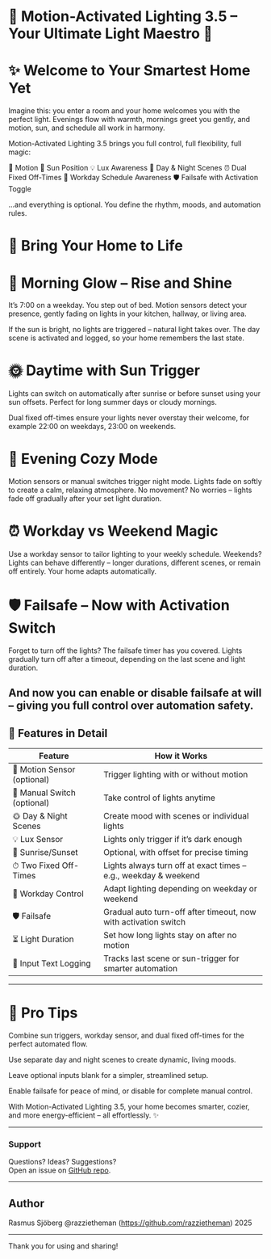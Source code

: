 # 🌟 Motion-Activated Lighting 3.5 – Your Ultimate Light Maestro 🌟

# ✨ Welcome to Your Smartest Home Yet

Imagine this: you enter a room and your home welcomes you with the perfect light.
Evenings flow with warmth, mornings greet you gently, and motion, sun, and schedule all work in harmony.

Motion-Activated Lighting 3.5 brings you full control, full flexibility, full magic:

🚶 Motion
🌅 Sun Position
💡 Lux Awareness
🎨 Day & Night Scenes
⏰ Dual Fixed Off-Times
📅 Workday Schedule Awareness
🛡️ Failsafe with Activation Toggle

…and everything is optional. You define the rhythm, moods, and automation rules.

# 🎨 Bring Your Home to Life

# 🌅 Morning Glow – Rise and Shine

It’s 7:00 on a weekday. You step out of bed.
Motion sensors detect your presence, gently fading on lights in your kitchen, hallway, or living area.

If the sun is bright, no lights are triggered – natural light takes over.
The day scene is activated and logged, so your home remembers the last state.

# 🌞 Daytime with Sun Trigger

Lights can switch on automatically after sunrise or before sunset using your sun offsets.
Perfect for long summer days or cloudy mornings.

Dual fixed off-times ensure your lights never overstay their welcome, for example 22:00 on weekdays, 23:00 on weekends.

# 🌙 Evening Cozy Mode

Motion sensors or manual switches trigger night mode.
Lights fade on softly to create a calm, relaxing atmosphere.
No movement? No worries – lights fade off gradually after your set light duration.

# ⏰ Workday vs Weekend Magic

Use a workday sensor to tailor lighting to your weekly schedule.
Weekends? Lights can behave differently – longer durations, different scenes, or remain off entirely. Your home adapts automatically.

# 🛡️ Failsafe – Now with Activation Switch

Forget to turn off the lights? The failsafe timer has you covered.
Lights gradually turn off after a timeout, depending on the last scene and light duration.

And now you can enable or disable failsafe at will – giving you full control over automation safety.
---

## 🔧 Features in Detail

| Feature | How it Works |
|---------|--------------|
| 🚶 Motion Sensor (optional) | Trigger lighting with or without motion |
| 🔘 Manual Switch (optional) | Take control of lights anytime |
| 🌞 Day & Night Scenes | Create mood with scenes or individual lights |
| 💡 Lux Sensor | Lights only trigger if it’s dark enough |
| 🌅 Sunrise/Sunset | Optional, with offset for precise timing |
| ⏱ Two Fixed Off-Times | Lights always turn off at exact times – e.g., weekday & weekend |
| 📅 Workday Control | Adapt lighting depending on weekday or weekend |
| 🛡️ Failsafe | Gradual auto turn-off after timeout, now with activation switch |
| ⏳ Light Duration | Set how long lights stay on after no motion |
| 📝 Input Text Logging | Tracks last scene or sun-trigger for smarter automation |


---

# 🌈 Pro Tips

Combine sun triggers, workday sensor, and dual fixed off-times for the perfect automated flow.

Use separate day and night scenes to create dynamic, living moods.

Leave optional inputs blank for a simpler, streamlined setup.

Enable failsafe for peace of mind, or disable for complete manual control.

With Motion-Activated Lighting 3.5, your home becomes smarter, cozier, and more energy-efficient – all effortlessly. ✨

---

### Support
Questions? Ideas? Suggestions?  
Open an issue on [GitHub repo](https://github.com/razzietheman/Advanced-Motion-Activated-Light-Blueprint).

---

## Author  
Rasmus Sjöberg @razzietheman (https://github.com/razzietheman)
2025

---

Thank you for using and sharing!
